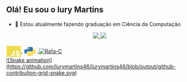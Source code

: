 ## Olá! Eu sou o Iury Martins 


- 🌱 Estou atualmente fazendo graduação em Ciência da Computação

<div align="center">
  <a href="https://github.com/Iurymartins46">
  <img height="150em" src="https://github-readme-stats.vercel.app/api?username=Iurymartins46&show_icons=true&theme=dracula&include_all_commits=true&count_private=true"/>
  <img height="150em" src="https://github-readme-stats.vercel.app/api/top-langs/?username=Iurymartins46&layout=compact&langs_count=7&theme=dracula"/>
</div>

  </div>
<div style="display: inline_block"><br>
  <img align="center" alt="Rafa-Js" height="30" width="40" src="https://raw.githubusercontent.com/devicons/devicon/master/icons/javascript/javascript-plain.svg">
  <img align="center" alt="Rafa-Python" height="30" width="40" src="https://raw.githubusercontent.com/devicons/devicon/master/icons/python/python-original.svg">
  <img align="center" alt="Rafa-C" height="30" width="40" src="https://cdn.jsdelivr.net/gh/devicons/devicon/icons/c/c-original.svg" />
</div>

<div>  
  ![Snake animation](https://github.com/Iurymartins46/Iurymartins46/blob/output/github-contribution-grid-snake.svg)
 
</div>
